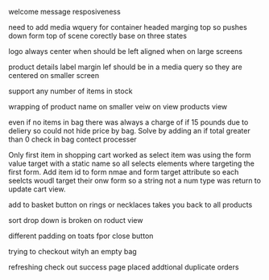 welcome message resposiveness

need to add media wquery for container headed marging top so pushes down form top of scene corectly base on three states 

logo always center when should be left aligned when on large screens

product details label margin lef should be in a media query so they are centered on smaller screen

support any number of items in stock

wrapping of product name on smaller veiw on view products view 

even if no items in bag there was always a charge of if 15 pounds due to deliery so could not hide price by bag. Solve by adding an if total greater than 0 check in bag contect processer

Only first item in shopping cart worked as select item was using the form value target with a static name so all selects elements where targeting the first form. Add item id to form nmae and form target attribute so each seelcts woudl target their onw form so a string not a num type was return to update cart view.

add to basket button on rings or necklaces takes you back to all products

sort drop down is broken on roduct view

different padding on toats fpor close button

trying to checkout wityh an empty bag

refreshing check out success page placed addtional duplicate orders